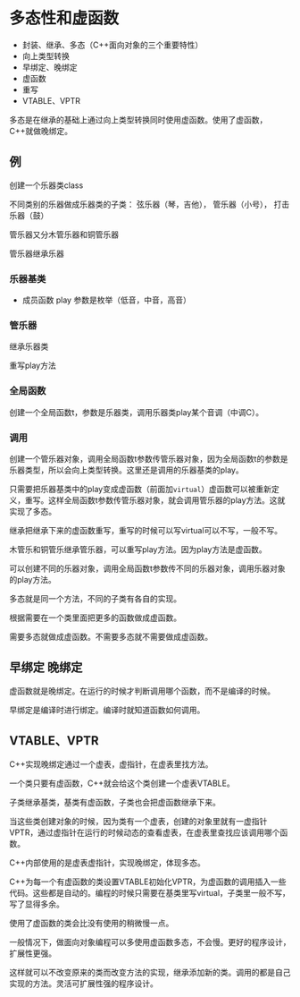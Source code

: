# 多态性和虚函数

- 封装、继承、多态（C++面向对象的三个重要特性）
- 向上类型转换
- 早绑定、晚绑定
- 虚函数
- 重写
- VTABLE、VPTR

多态是在继承的基础上通过向上类型转换同时使用虚函数。使用了虚函数，C++就做晚绑定。

## 例

创建一个乐器类class

不同类别的乐器做成乐器类的子类：  弦乐器（琴，吉他）， 管乐器（小号）， 打击乐器（鼓）

管乐器又分木管乐器和铜管乐器

管乐器继承乐器

### 乐器基类

- 成员函数 play 参数是枚举（低音，中音，高音）

### 管乐器

继承乐器类

重写play方法

### 全局函数

创建一个全局函数t，参数是乐器类，调用乐器类play某个音调（中调C）。

### 调用

创建一个管乐器对象，调用全局函数t参数传管乐器对象，因为全局函数t的参数是乐器类型，所以会向上类型转换。这里还是调用的乐器基类的play。

只需要把乐器基类中的play变成虚函数（前面加`virtual`）虚函数可以被重新定义，重写。这样全局函数t参数传管乐器对象，就会调用管乐器的play方法。这就实现了多态。

继承把继承下来的虚函数重写，重写的时候可以写virtual可以不写，一般不写。

木管乐和铜管乐继承管乐器，可以重写play方法。因为play方法是虚函数。

可以创建不同的乐器对象，调用全局函数t参数传不同的乐器对象，调用乐器对象的play方法。

多态就是同一个方法，不同的子类有各自的实现。

根据需要在一个类里面把更多的函数做成虚函数。

需要多态就做成虚函数。不需要多态就不需要做成虚函数。

## 早绑定 晚绑定

虚函数就是晚绑定。在运行的时候才判断调用哪个函数，而不是编译的时候。

早绑定是编译时进行绑定。编译时就知道函数如何调用。

## VTABLE、VPTR

C++实现晚绑定通过一个虚表，虚指针，在虚表里找方法。

一个类只要有虚函数，C++就会给这个类创建一个虚表VTABLE。

子类继承基类，基类有虚函数，子类也会把虚函数继承下来。

当这些类创建对象的时候，因为类有一个虚表，创建的对象里就有一虚指针VPTR，通过虚指针在运行的时候动态的查看虚表，在虚表里查找应该调用哪个函数。

C++内部使用的是虚表虚指针，实现晚绑定，体现多态。

C++为每一个有虚函数的类设置VTABLE初始化VPTR，为虚函数的调用插入一些代码。这些都是自动的。编程的时候只需要在基类里写virtual，子类里一般不写，写了显得多余。

使用了虚函数的类会比没有使用的稍微慢一点。

一般情况下，做面向对象编程可以多使用虚函数多态，不会慢。更好的程序设计，扩展性更强。

这样就可以不改变原来的类而改变方法的实现，继承添加新的类。调用的都是自己实现的方法。灵活可扩展性强的程序设计。